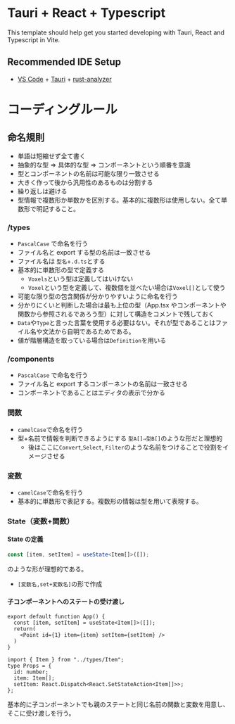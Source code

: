 # Tauri + React + Typescript

This template should help get you started developing with Tauri, React and Typescript in Vite.

## Recommended IDE Setup

- [VS Code](https://code.visualstudio.com/) + [Tauri](https://marketplace.visualstudio.com/items?itemName=tauri-apps.tauri-vscode) + [rust-analyzer](https://marketplace.visualstudio.com/items?itemName=rust-lang.rust-analyzer)

# コーディングルール

## 命名規則

- 単語は短縮せず全て書く
- 抽象的な型 ⇒ 具体的な型 ⇒ コンポーネントという順番を意識
- 型とコンポーネントの名前は可能な限り一致させる
- 大きく作って後から汎用性のあるものは分割する
- 繰り返しは避ける
- 型情報で複数形か単数かを区別する。基本的に複数形は使用しない。全て単数形で明記すること。

### /types

- `PascalCase` で命名を行う
- ファイル名と export する型の名前は一致させる
- ファイル名は `型名`+`.d.ts`とする
- 基本的に単数形の型で定義する
  - `Voxels`という型は定義してはいけない
  - `Voxel`という型を定義して、複数個を並べたい場合は`Voxel[]`として使う
- 可能な限り型の包含関係が分かりやすいように命名を行う
- 分かりにくいと判断した場合は最も上位の型（App.tsx やコンポーネントや関数から参照されるであろう型）に対して構造をコメントで残しておく
- `Data`や`Type`と言った言葉を使用する必要はない。それが型であることはファイル名や文法から自明であるためである。
- 値が階層構造を取っている場合は`Definition`を用いる

### /components

- `PascalCase` で命名を行う
- ファイル名と export するコンポーネントの名前は一致させる
- コンポーネントであることはエディタの表示で分かる

### 関数

- `camelCase`で命名を行う
- 型+名前で情報を判断できるようにする `型A[]⇒型B[]`のような形だと理想的
  - 後はここに`Convert`,`Select`, `Filter`のような名前をつけることで役割をイメージさせる

### 変数

- `camelCase`で命名を行う
- 基本的に単数形で表記する。複数形の情報は型を用いて表現する。

### State（変数+関数）

#### State の定義

```TypeScript
const [item, setItem] = useState<Item[]>([]);
```

のような形が理想的である。

- `[変数名,set+変数名]`の形で作成

#### 子コンポーネントへのステートの受け渡し

```tsx:App.tsx
export default function App() {
  const [item, setItem] = useState<Item[]>([]);
  return(
    <Point id={1} item={item} setItem={setItem} />
  )
}
```

```tsx:/componets/Point.tsx
import { Item } from "../types/Item";
type Props = {
  id: number;
  item: Item[];
  setItem: React.Dispatch<React.SetStateAction<Item[]>>;
};
```

基本的に子コンポーネントでも親のステートと同じ名前の関数と変数を用意し、そこに受け渡しを行う。
